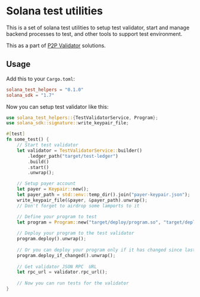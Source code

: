 # Solana test utilities

This is a set of solana test utilities to setup test validator, start and manage backend processes to test,
and other tools to support test environment.

This as a part of [P2P Validator](https://p2p.org) solutions.

## Usage

Add this to your `Cargo.toml`:

```toml
solana_test_helpers = "0.1.0"
solana_sdk = "1.7"
```

Now you can setup test validator like this:

```rust
use solana_test_helpers::{TestValidatorService, Program};
use solana_sdk::signature::write_keypair_file;

#[test]
fn some_test() {
    // Start test validator
    let validator = TestValidatorService::builder()
        .ledger_path("target/test-ledger")
        .build()
        .start()
        .unwrap();

    // Setup payer account
    let payer = Keypair::new();
    let payer_path = std::env::temp_dir().join("payer-keypair.json");
    write_keypair_file(&payer, &payer_path).unwrap();
    // Don't forget to airdrop some lamports to it

    // Define your program to test
    let program = Program::new("target/deploy/program.so", "target/deploy/program-keypair.json", payer_path);
    
    // Deploy your program to the test validator
    program.deploy().unwrap();
    
    // Or you can deploy your program only if it has changed since last deployment
    program.deploy_if_changed().unwrap();
    
    // Get validator JSON RPC  URL
    let rpc_url = validator.rpc_url();
    
    // Now you can run tests for the validator
}
```
